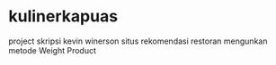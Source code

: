 # kulinerkapuas
project skripsi kevin winerson situs rekomendasi restoran mengunkan metode Weight Product
